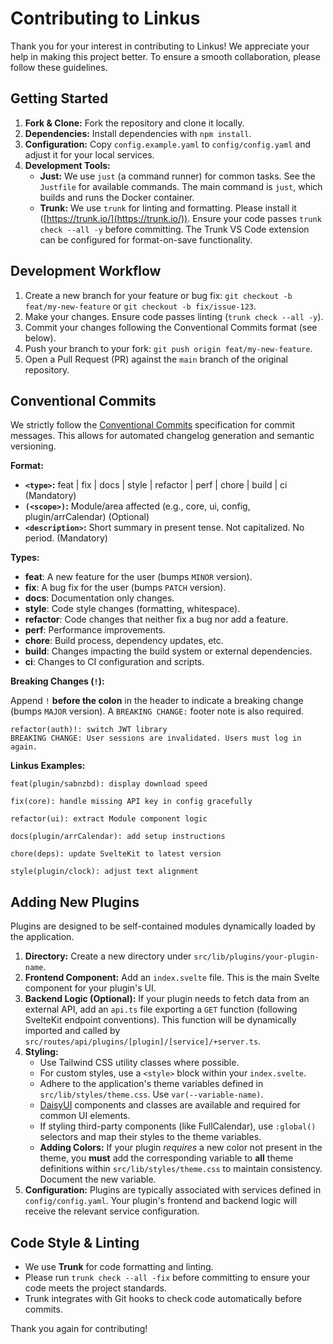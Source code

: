 # Contributing to Linkus

Thank you for your interest in contributing to Linkus! We appreciate your help in making this project better. To ensure a smooth collaboration, please follow these guidelines.

## Getting Started

1.  **Fork & Clone:** Fork the repository and clone it locally.
2.  **Dependencies:** Install dependencies with `npm install`.
3.  **Configuration:** Copy `config.example.yaml` to `config/config.yaml` and adjust it for your local services.
4.  **Development Tools:**
    - **Just:** We use `just` (a command runner) for common tasks. See the `Justfile` for available commands. The main command is `just`, which builds and runs the Docker container.
    - **Trunk:** We use `trunk` for linting and formatting. Please install it ([https://trunk.io/](https://trunk.io/)). Ensure your code passes `trunk check --all -y` before committing. The Trunk VS Code extension can be configured for format-on-save functionality.

## Development Workflow

1.  Create a new branch for your feature or bug fix: `git checkout -b feat/my-new-feature` or `git checkout -b fix/issue-123`.
2.  Make your changes. Ensure code passes linting (`trunk check --all -y`).
3.  Commit your changes following the Conventional Commits format (see below).
4.  Push your branch to your fork: `git push origin feat/my-new-feature`.
5.  Open a Pull Request (PR) against the `main` branch of the original repository.

## Conventional Commits

We strictly follow the [Conventional Commits](https://www.conventionalcommits.org/en/v1.0.0/) specification for commit messages. This allows for automated changelog generation and semantic versioning.

**Format:**

- **`<type>`:** feat | fix | docs | style | refactor | perf | chore | build | ci (Mandatory)
- **`(<scope>)`:** Module/area affected (e.g., core, ui, config, plugin/arrCalendar) (Optional)
- **`<description>`:** Short summary in present tense. Not capitalized. No period. (Mandatory)

**Types:**

- **feat**: A new feature for the user (bumps `MINOR` version).
- **fix**: A bug fix for the user (bumps `PATCH` version).
- **docs**: Documentation only changes.
- **style**: Code style changes (formatting, whitespace).
- **refactor**: Code changes that neither fix a bug nor add a feature.
- **perf**: Performance improvements.
- **chore**: Build process, dependency updates, etc.
- **build**: Changes impacting the build system or external dependencies.
- **ci**: Changes to CI configuration and scripts.

**Breaking Changes (`!`):**

Append `!` **before the colon** in the header to indicate a breaking change (bumps `MAJOR` version). A `BREAKING CHANGE:` footer note is also required.

```text
refactor(auth)!: switch JWT library
BREAKING CHANGE: User sessions are invalidated. Users must log in again.
```

**Linkus Examples:**

```text
feat(plugin/sabnzbd): display download speed
```

```text
fix(core): handle missing API key in config gracefully
```

```text
refactor(ui): extract Module component logic
```

```text
docs(plugin/arrCalendar): add setup instructions
```

```text
chore(deps): update SvelteKit to latest version
```

```text
style(plugin/clock): adjust text alignment
```

## Adding New Plugins

Plugins are designed to be self-contained modules dynamically loaded by the application.

1.  **Directory:** Create a new directory under `src/lib/plugins/your-plugin-name`.
2.  **Frontend Component:** Add an `index.svelte` file. This is the main Svelte component for your plugin's UI.
3.  **Backend Logic (Optional):** If your plugin needs to fetch data from an external API, add an `api.ts` file exporting a `GET` function (following SvelteKit endpoint conventions). This function will be dynamically imported and called by `src/routes/api/plugins/[plugin]/[service]/+server.ts`.
4.  **Styling:**
    - Use Tailwind CSS utility classes where possible.
    - For custom styles, use a `<style>` block within your `index.svelte`.
    - Adhere to the application's theme variables defined in `src/lib/styles/theme.css`. Use `var(--variable-name)`.
    - [DaisyUI](https://daisyui.com/) components and classes are available and required for common UI elements.
    - If styling third-party components (like FullCalendar), use `:global()` selectors and map their styles to the theme variables.
    - **Adding Colors:** If your plugin _requires_ a new color not present in the theme, you **must** add the corresponding variable to **all** theme definitions within `src/lib/styles/theme.css` to maintain consistency. Document the new variable.
5.  **Configuration:** Plugins are typically associated with services defined in `config/config.yaml`. Your plugin's frontend and backend logic will receive the relevant service configuration.

## Code Style & Linting

- We use **Trunk** for code formatting and linting.
- Please run `trunk check --all -fix` before committing to ensure your code meets the project standards.
- Trunk integrates with Git hooks to check code automatically before commits.

Thank you again for contributing!
